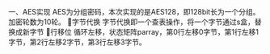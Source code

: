 一、AES实现
AES为分组密码，本次实现的是AES128，即128bit长为一个分组。加密轮数为10轮。
字节代换
字节代换即一个查表操作，将一个字节通过s盒，替换成新字节
行移位
循环左移，状态矩阵parray，第0行左移0字节，第1行左移1字节，第2行左移2字节，第3行左移3字节。
